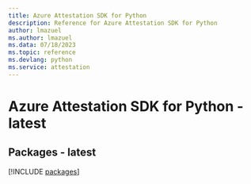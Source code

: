 ```yaml
---
title: Azure Attestation SDK for Python
description: Reference for Azure Attestation SDK for Python
author: lmazuel
ms.author: lmazuel
ms.data: 07/18/2023
ms.topic: reference
ms.devlang: python
ms.service: attestation
---
```

# Azure Attestation SDK for Python - latest
## Packages - latest
[!INCLUDE [packages](attestation-index.md)]